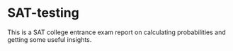 # SAT-testing
This is a SAT college entrance exam report on calculating probabilities and getting some useful insights.

